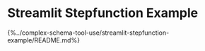 # Streamlit Stepfunction Example

{%../complex-schema-tool-use/streamlit-stepfunction-example/README.md%}
